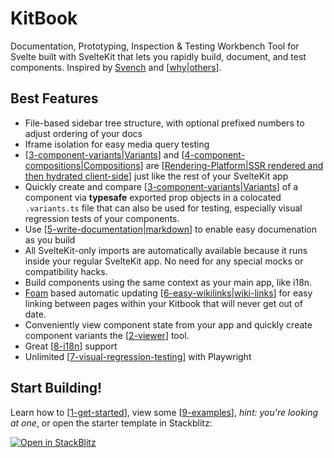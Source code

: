 # KitBook 

Documentation, Prototyping, Inspection & Testing Workbench Tool for Svelte built with SvelteKit that lets you rapidly build, document, and test components. Inspired by [Svench](https://svench-docs.vercel.app/) and [[why|others]].

## Best Features
- File-based sidebar tree structure, with optional prefixed numbers to adjust ordering of your docs
- Iframe isolation for easy media query testing
- [[3-component-variants|Variants]] and [[4-component-compositions|Compositions]] are [[Rendering-Platform|SSR rendered and then hydrated client-side]] just like the rest of your SvelteKit app
- Quickly create and compare [[3-component-variants|Variants]] of a component via **typesafe** exported prop objects in a colocated `.variants.ts` file that can also be used for testing, especially visual regression tests of your components.
- Use [[5-write-documentation|markdown]] to enable easy documenation as you build
- All SvelteKit-only imports are automatically available because it runs inside your regular SvelteKit app. No need for any special mocks or compatibility hacks. 
- Build components using the same context as your main app, like i18n.
- [Foam](https://foambubble.github.io/foam/) based automatic updating [[6-easy-wikilinks|wiki-links]] for easy linking between pages within your Kitbook that will never get out of date.
- Conveniently view component state from your app and quickly create component variants the [[2-viewer]] tool.
- Great [[8-i18n]] support
- Unlimited [[7-visual-regression-testing]] with Playwright

## Start Building!

Learn how to [[1-get-started]], view some [[9-examples]], *hint: you're looking at one*, or open the starter template in Stackblitz:

[![Open in StackBlitz](https://developer.stackblitz.com/img/open_in_stackblitz.svg)](https://stackblitz.com/fork/github/jacob-8/kitbook/tree/main/packages/template)


[//begin]: # "Autogenerated link references for markdown compatibility"
[why|others]: docs/why.md "Why not use an already existing alternative?"
[3-component-variants|Variants]: docs/3-component-variants.md "Component Variants"
[4-component-compositions|Compositions]: docs/4-component-compositions.md "Component Compositions"
[Rendering-Platform|SSR rendered and then hydrated client-side]: docs/1-variants/Rendering-Platform.md "Rendering Platform"
[5-write-documentation|markdown]: docs/5-write-documentation.md "Write Documentation"
[6-easy-wikilinks|wiki-links]: docs/6-easy-wikilinks.md "Easy Wikilinks"
[2-viewer]: docs/2-viewer.md "Viewer"
[8-i18n]: docs/8-i18n.md "i18n"
[7-visual-regression-testing]: docs/7-visual-regression-testing.md "Visual Regression Testing"
[1-get-started]: docs/1-get-started.md "Get Started"
[9-examples]: docs/9-examples.md "Examples"
[//end]: # "Autogenerated link references"